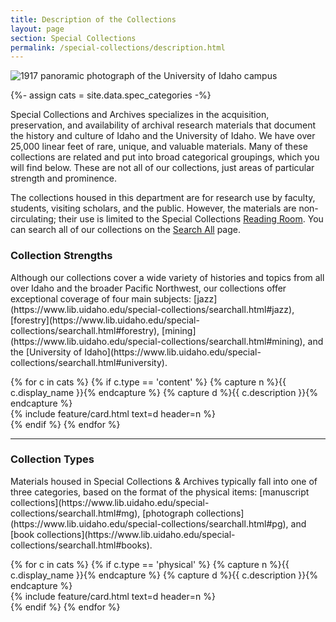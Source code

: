 ```yaml
---
title: Description of the Collections
layout: page
section: Special Collections
permalink: /special-collections/description.html
---
```


<div class="row mb-3">
  <div class="col-md-12">
    <img class="img-fluid" src="{{ site.lib-media }}/spec/carousel/spec_crop2.jpg" alt="1917 panoramic photograph of the University of Idaho campus">
  </div>
</div>

{%- assign cats = site.data.spec_categories -%}

 Special Collections and Archives specializes in the acquisition, preservation, and availability of archival research materials that document the history and culture of Idaho and the University of Idaho. We have over 25,000 linear feet of rare, unique, and valuable materials. Many of these collections are related and put into broad categorical groupings, which you will find below. These are not all of our collections, just areas of particular strength and prominence.

The collections housed in this department are for research use by faculty, students, visiting scholars, and the public. 
However, the materials are non-circulating; their use is limited to the Special Collections [Reading Room](https://www.lib.uidaho.edu/special-collections/plan.html). 
You can search all of our collections on the [Search All](/special-collections/searchall.html) page.

<div class="row">
<div class="col-md-12"><h3>Collection Strengths</h3>
<p>Although our collections cover a wide variety of histories and topics from all over Idaho and the broader Pacific Northwest, our collections offer exceptional coverage of four main subjects: [jazz](https://www.lib.uidaho.edu/special-collections/searchall.html#jazz), [forestry](https://www.lib.uidaho.edu/special-collections/searchall.html#forestry), [mining](https://www.lib.uidaho.edu/special-collections/searchall.html#mining), and the [University of Idaho](https://www.lib.uidaho.edu/special-collections/searchall.html#university).</p> 
</div>
{% for c in cats %}
{% if c.type == 'content' %}
{% capture n %}{{ c.display_name }}{% endcapture %}
{% capture d %}{{ c.description }}{% endcapture %}
<div class="col-md-6">
{% include feature/card.html text=d header=n %}
</div>
{% endif %}
{% endfor %}
</div>

<hr>

<div class="row">
<div class="col-md-12"><h3>Collection Types</h3>
<p>Materials housed in Special Collections & Archives typically fall into one of three categories, based on the format of the physical items: [manuscript collections](https://www.lib.uidaho.edu/special-collections/searchall.html#mg), [photograph collections](https://www.lib.uidaho.edu/special-collections/searchall.html#pg), and [book collections](https://www.lib.uidaho.edu/special-collections/searchall.html#books).</p>
</div>
{% for c in cats %}
{% if c.type == 'physical' %}
{% capture n %}{{ c.display_name }}{% endcapture %}
{% capture d %}{{ c.description }}{% endcapture %}
<div class="col-md-4">
{% include feature/card.html text=d header=n %}
</div>
{% endif %}
{% endfor %}
</div>